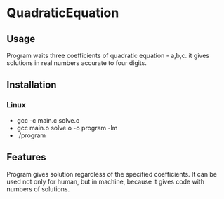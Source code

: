 # QuadraticEquation
## Usage
Program waits three coefficients of quadratic equation - a,b,c. it gives solutions in real numbers accurate to four digits.
## Installation
### Linux
* gcc -c main.c solve.c
* gcc main.o solve.o -o program -lm
* ./program
## Features
Program gives solution regardless of the specified coefficients. It can be used not only for human, but in machine, because it gives code with numbers of solutions. 

